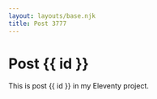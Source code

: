 ```yaml
---
layout: layouts/base.njk
title: Post 3777
---
```


# Post {{ id }}

This is post {{ id }} in my Eleventy project.
